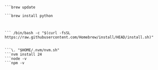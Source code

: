 ``` /bin/bash -c "$(curl -fsSL https://raw.githubusercontent.com/Homebrew/install/HEAD/install.sh)"


```brew update 

```brew install python

```




```https://portswigger.net/burp/releases/professional-community-2025-8-4


``` /bin/bash -c "$(curl -fsSL https://raw.githubusercontent.com/Homebrew/install/HEAD/install.sh)"


```\. "$HOME/.nvm/nvm.sh"
```nvm install 24
```node -v 
```npm -v





